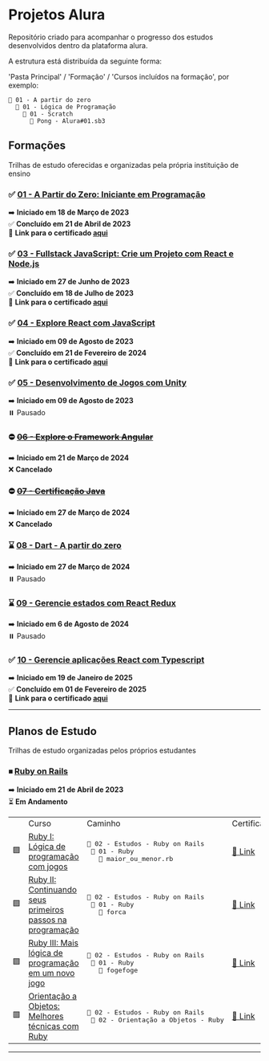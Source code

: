 # Projetos Alura

Repositório criado para acompanhar o progresso dos estudos desenvolvidos dentro da plataforma alura.

A estrutura está distribuída da seguinte forma:

'Pasta Principal' / 'Formação' / 'Cursos incluídos na formação', por exemplo:

```
📂 01 - A partir do zero
  📂 01 - Lógica de Programação
    📂 01 - Scratch
      📜 Pong - Alura#01.sb3
```

## Formações

Trilhas de estudo oferecidas e organizadas pela própria instituição de ensino

### ✅ [<strong>01 - A Partir do Zero: Iniciante em Programação </strong>](https://cursos.alura.com.br/formacao-programacao) ###

➡️ <strong>Iniciado em 18 de Março de 2023 </strong><br>
✅ <strong>Concluído em 21 de Abril de 2023 </strong><br>
📜 <strong>Link para o certificado [aqui </strong>](https://cursos.alura.com.br/degree/certificate/8b3d7b26-719e-4f0b-884d-3e5efbd03a06)

### ✅ [<strong>03 - Fullstack JavaScript: Crie um Projeto com React e Node.js</strong>](https://cursos.alura.com.br/formacao-full-stack-react-node-js)

➡️ <strong>Iniciado em 27 de Junho de 2023 </strong><br>
✅ <strong>Concluído em 18 de Julho de 2023 </strong><br>
📜 <strong>Link para o certificado [aqui </strong>](https://cursos.alura.com.br/degree/certificate/b32ca9b7-f6a7-4a6a-89b7-5272513b5e07?lang=pt_BR)

### ✅ [<strong>04 - Explore React com JavaScript</strong>](https://cursos.alura.com.br/formacao-react-javascript)

➡️ <strong>Iniciado em 09 de Agosto de 2023 </strong><br>
✅ <strong>Concluído em 21 de Fevereiro de 2024 </strong><br>
📜 <strong>Link para o certificado [aqui </strong>](https://cursos.alura.com.br/degree/certificate/6012f31f-43b5-446e-9406-9230d35d104d?lang=pt_BR)

### ✅ [<strong>05 - Desenvolvimento de Jogos com Unity</strong>](https://cursos.alura.com.br/formacao-react-javascript)

➡️ <strong>Iniciado em 09 de Agosto de 2023 </strong><br>
⏸️ Pausado

### ⛔ ~~[<strong>06 - Explore o Framework Angular</strong>](https://cursos.alura.com.br/formacao-angular-14)~~

➡️ <strong>Iniciado em 21 de Março de 2024 </strong><br>
❌ <strong>Cancelado</strong><br>

### ⛔ ~~[<strong>07 - Certificação Java</strong>](https://cursos.alura.com.br/formacao-certificacao-java)~~

➡️ <strong>Iniciado em 27 de Março de 2024 </strong><br>
❌ <strong>Cancelado</strong><br>

### ⌛ [<strong>08 - Dart - A partir do zero</strong>](https://cursos.alura.com.br/formacao-dart)
➡️ <strong>Iniciado em 27 de Março de 2024 </strong><br>
⏸️ Pausado

### ⌛ [<strong>09 - Gerencie estados com React Redux</strong>](https://cursos.alura.com.br/formacao-react-gestao-estados)
➡️ <strong>Iniciado em 6 de Agosto de 2024 </strong><br>
⏸️ Pausado

### ✅ [<strong>10 - Gerencie aplicações React com Typescript</strong>](https://cursos.alura.com.br/formacao-react-ts)
➡️ <strong>Iniciado em 19 de Janeiro de 2025 </strong><br>
✅ <strong>Concluído em 01 de Fevereiro de 2025 </strong><br>
📜 <strong>Link para o certificado [aqui </strong>](https://cursos.alura.com.br/degree/certificate/9a688012-5856-4dde-b8c5-4fe752fda940?lang=pt_BR)

---

## Planos de Estudo

Trilhas de estudo organizadas pelos próprios estudantes

### ⏹ [<strong>Ruby on Rails</strong>](https://cursos.alura.com.br/meu-plano-de-estudos-lucas-deoliveira-1596648548138-p60309)

➡️ <strong>Iniciado em 21 de Abril de 2023</strong><br>
⏳ <strong>Em Andamento</strong><br>

<table>
  <th>
    <td>Curso</td>
    <td>Caminho</td>
    <td>Certificado</td>
  </th>
  <tr>
    <td>🟪</td>
    <td>
      <a href='https://cursos.alura.com.br/course/introducao-a-programacao-com-ruby-e-jogos-1'>
        Ruby I: Lógica de programação com jogos
      </a>
    </td>
    <td>
      <pre>📂 02 - Estudos - Ruby on Rails<br/> 📂 01 - Ruby<br/>   📜 maior_ou_menor.rb</pre>
    </td>
    <td>
      <a href='https://cursos.alura.com.br/certificate/1ddedcc7-dc83-4d6c-98c0-95772c5b2423'>
        📜 Link
      </a>
    </td>
  </tr>
  <tr>
    <td>🟪</td>
    <td>
      <a href='https://cursos.alura.com.br/course/introducao-a-programacao-com-ruby-e-jogos-2'>
        Ruby II: Continuando seus primeiros passos na programação
      </a>
    </td>
    <td>
      <pre>📂 02 - Estudos - Ruby on Rails<br/> 📂 01 - Ruby<br/>   📜 forca</pre>
    </td>
    <td>
      <a href='https://cursos.alura.com.br/certificate/d713c5c9-3fae-49f1-916e-6a888a4c341f'>
        📜 Link
      </a>
    </td>
  </tr>
  <tr>
    <td>🟪</td>
    <td>
      <a href='https://cursos.alura.com.br/course/introducao-a-programacao-com-ruby-e-jogos-3'>
        Ruby III: Mais lógica de programação em um novo jogo
      </a>
    </td>
    <td>
      <pre>📂 02 - Estudos - Ruby on Rails<br/> 📂 01 - Ruby<br/>   📜 fogefoge</pre>
    </td>
    <td>
      <a href='https://cursos.alura.com.br/certificate/63ffc3f6-b94f-4dfc-971e-be2aaf99a684'>
        📜 Link
      </a>
    </td>
  </tr>
  <tr>
    <td>🟥</td>
    <td>
      <a href='https://cursos.alura.com.br/course/orientacao-objetos-ruby'>
        Orientação a Objetos: Melhores técnicas com Ruby
      </a>
    </td>
    <td>
      <pre>📂 02 - Estudos - Ruby on Rails<br/> 📂 02 - Orientação a Objetos - Ruby</pre>
    </td>
    <td>
      <a href='https://cursos.alura.com.br/certificate/a67c1010-c278-47c2-9c03-991d6ecde205'>
        📜 Link
      </a>
    </td>
  </tr>
</table>

---
